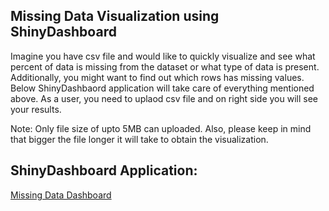 ## Missing Data Visualization using ShinyDashboard

Imagine you have csv file and would like to quickly visualize and see what percent of data is missing from the dataset or what type of data is present. Additionally, you might want to find out which rows has missing values. Below ShinyDashbaord application will take care of everything mentioned above. As a user, you need to uplaod csv file and on right side you will see your results. 

Note: Only file size of upto 5MB can uploaded. Also, please keep in mind that bigger the file longer it will take to obtain the visualization.

## ShinyDashboard Application:
 [Missing Data Dashboard](https://biggboss2050.shinyapps.io/MissingData_Visualization_Shinydashboard/)
